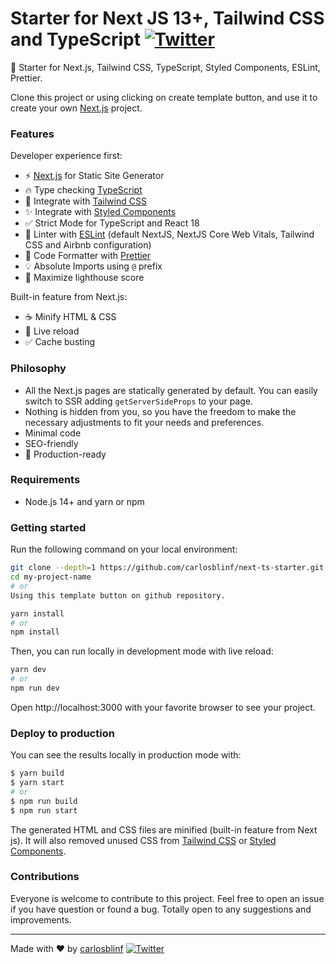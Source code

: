 # Starter for Next JS 13+, Tailwind CSS and TypeScript [![Twitter](https://img.shields.io/twitter/url/https/twitter.com/cloudposse.svg?style=social&label=Follow%20%40Ixartz)](https://twitter.com/carlosblinf)

🚀 Starter for Next.js, Tailwind CSS, TypeScript, Styled Components, ESLint, Prettier.

Clone this project or using clicking on create template button, and use it to create your own [Next.js](https://nextjs.org) project.

### Features

Developer experience first:

- ⚡ [Next.js](https://nextjs.org) for Static Site Generator
- 🔥 Type checking [TypeScript](https://www.typescriptlang.org)
- 💎 Integrate with [Tailwind CSS](https://tailwindcss.com)
- ✨ Integrate with [Styled Components](https://styled-components.com)
- ✅ Strict Mode for TypeScript and React 18
- 📏 Linter with [ESLint](https://eslint.org) (default NextJS, NextJS Core Web Vitals, Tailwind CSS and Airbnb configuration)
- 💖 Code Formatter with [Prettier](https://prettier.io)
- 💡 Absolute Imports using `@` prefix
- 💯 Maximize lighthouse score

Built-in feature from Next.js:

- ☕ Minify HTML & CSS
- 💨 Live reload
- ✅ Cache busting

### Philosophy

- All the Next.js pages are statically generated by default. You can easily switch to SSR adding `getServerSideProps` to your page.
- Nothing is hidden from you, so you have the freedom to make the necessary adjustments to fit your needs and preferences.
- Minimal code
- SEO-friendly
- 🚀 Production-ready

### Requirements

- Node.js 14+ and yarn or npm

### Getting started

Run the following command on your local environment:

```bash
git clone --depth=1 https://github.com/carlosblinf/next-ts-starter.git my-project-name
cd my-project-name
# or
Using this template button on github repository.

yarn install
# or
npm install
```

Then, you can run locally in development mode with live reload:

```bash
yarn dev
# or
npm run dev
```

Open http://localhost:3000 with your favorite browser to see your project.

### Deploy to production

You can see the results locally in production mode with:

```bash
$ yarn build
$ yarn start
# or
$ npm run build
$ npm run start
```

The generated HTML and CSS files are minified (built-in feature from Next js). It will also removed unused CSS from [Tailwind CSS](https://tailwindcss.com) or [Styled Components](https://styled-components.com).

### Contributions

Everyone is welcome to contribute to this project. Feel free to open an issue if you have question or found a bug. Totally open to any suggestions and improvements.

---

Made with ♥ by [carlosblinf](https://www.linkedin.com/in/carlosblinf) [![Twitter](https://img.shields.io/twitter/url/https/twitter.com/cloudposse.svg?style=social&label=Follow%20%40Ixartz)](https://twitter.com/carlosblinf)
